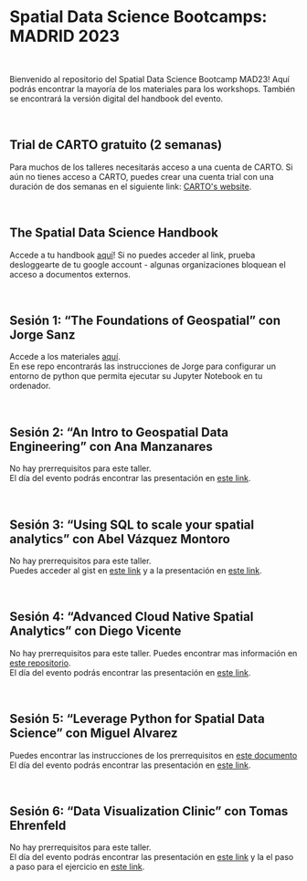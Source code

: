 <h1>Spatial Data Science Bootcamps: MADRID 2023</h1>
<br>
<p>
Bienvenido al repositorio del Spatial Data Science Bootcamp MAD23! Aquí podrás encontrar la mayoría de los materiales para los workshops. También se encontrará la versión digital del handbook del evento.
 
</p>
<br>
<h2>Trial de CARTO gratuito (2 semanas)</h2>
<p>
Para muchos de los talleres necesitarás acceso a una cuenta de CARTO. Si aún no tienes acceso a CARTO, puedes crear una cuenta trial con una duración de dos semanas en el siguiente link: <a href="https://carto.com/signin/" target="_blank" rel="noopener noreferrer">CARTO's website</a>.
</p>
<br>
<h2>The Spatial Data Science Handbook</h2>
<p>
 Accede a tu handbook <a href="https://docs.google.com/presentation/d/1frXdUDUvSC5A9Zz-m0V3qvMrsGFp1OxoSyWZTR2tJec/edit?usp=sharing" target="_blank" rel="noopener noreferrer">aquí</a>! Si no puedes acceder al link, prueba desloggearte de tu google account - algunas organizaciones bloquean el acceso a documentos externos.
 
</p>
<br>
<h2>Sesión 1: “The Foundations of Geospatial” con Jorge Sanz</h2>
<p>
 Accede a los materiales <a href="https://github.com/jsanz/sdsc/tree/madrid" target="_blank" rel="noopener noreferrer">aquí</a>. <br>
 En ese repo encontrarás las instrucciones de Jorge para configurar un entorno de python que permita ejecutar su Jupyter Notebook en tu ordenador.
 
</p>
<br>
<h2>Sesión 2: “An Intro to Geospatial Data Engineering” con Ana Manzanares</h2>

<p>
No hay prerrequisitos para este taller. <br>
El día del evento podrás encontrar las presentación en <a href="https://docs.google.com/presentation/d/1tW8R6d1tNt0Hc6tt7z_jSC0Ui1fYitsWYmjR4BLA3AE/edit#slide=id.g1349edbd6f7_0_258" target="_blank" rel="noopener noreferrer">este link</a>.
</p>
<br>
<h2>Sesión 3: “Using SQL to scale your spatial analytics” con Abel Vázquez Montoro</h2>

<p>
No hay prerrequisitos para este taller. <br>
Puedes acceder al gist en <a href="https://bit.ly/SDSC23sql" target="_blank" rel="noopener noreferrer">este link</a> y a la presentación en <a href="https://drive.google.com/file/d/1ebGRKc19sl6ZwT6F2fBdEp7uU8BT2dyx/view?usp=share_link" target="_blank" rel="noopener noreferrer">este link</a>.
</p>
<br>

<h2>Sesión 4: “Advanced Cloud Native Spatial Analytics” con Diego Vicente</h2>

<p>
No hay prerrequisitos para este taller. Puedes encontrar mas información en 
<a href="https://github.com/diego-vicente/sdsb-mad-2023">este repositorio</a>.
<br>
El día del evento podrás encontrar las presentación en <a href="https://docs.google.com/presentation/d/1g8rNGBMgdS_JMkUjlE2hK6pOCu9OlJOTJCFC6mqvKrM/edit#slide=id.p">este link</a>.
</p>
<br>
<h2>Sesión 5: “Leverage Python for Spatial Data Science” con Miguel Alvarez</h2>
<p>

Puedes encontrar las instrucciones de los prerrequisitos en [este documento](https://docs.google.com/document/d/1EwJHbla-tbT4LEbrZYRUfmm2JgEqcYYVD2hWmj-AA18/edit?usp=sharing)
El día del evento podrás encontrar las presentación en <a href="">este link</a>.

</p>
<br>

<h2>Sesión 6: “Data Visualization Clinic” con Tomas Ehrenfeld</h2>
 
<p>
No hay prerrequisitos para este taller. <br>
El día del evento podrás encontrar las presentación en  <a href="https://docs.google.com/presentation/d/1TJ75638BZZSiN04MVnybDdKWIdef8lxL8Czs53YgOa0/edit?usp=sharing">este link</a> y la el paso a paso para el ejercicio en <a href="https://docs.google.com/document/d/1QPU2kPjABnNFgMMBEhGZX6FYmt2fC9KZMxv5SWduivI/edit#heading=h.at3zdv4z47n7">este link</a>.
</p>
<br>
